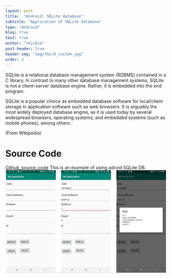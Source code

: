 ```yaml
---
layout: post
title:  "Android: SQLite database"
subtitle: "Application of SQLite database"
type: "Android"
blog: true
text: true
author: "YejiKim"
post-header: true
header-img: "img/third_custom.jpg"
order: 4
---
```


SQLite is a relational database management system (RDBMS) contained in a C library. In contrast to many other database management systems, SQLite is not a client–server database engine. Rather, it is embedded into the end program.

SQLite is a popular choice as embedded database software for local/client storage in application software such as web browsers. It is arguably the most widely deployed database engine, as it is used today by several widespread browsers, operating systems, and embedded systems (such as mobile phones), among others.

(From Wikipedia)

# Source Code
[Github_source_code](https://github.com/Yejikim93/AndroidSQLite)
This is an example of using adroid SQLite DB.
![Android_SQLite](img/sqlite_img.JPG)


